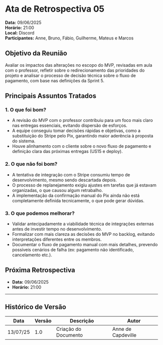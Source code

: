 # Ata de Retrospectiva 05

**Data:** 09/06/2025  
**Horário:** 21:00  
**Local:** Discord  
**Participantes:** Anne, Bruno, Fábio, Guilherme, Mateus e Marcos

## Objetivo da Reunião

Avaliar os impactos das alterações no escopo do MVP, revisadas em aula com o professor, refletir sobre o redirecionamento das prioridades do projeto e analisar o processo de decisão técnica sobre o fluxo de pagamento, com base nas definições da Sprint 5.

## Principais Assuntos Tratados

### 1. O que foi bom?

- A revisão do MVP com o professor contribuiu para um foco mais claro nas entregas essenciais, evitando dispersão de esforços.
- A equipe conseguiu tomar decisões rápidas e objetivas, como a substituição do Stripe pelo Pix, garantindo maior aderência à proposta do sistema.
- Houve alinhamento com o cliente sobre o novo fluxo de pagamento e definição clara das próximas entregas (US15 e deploy).

### 2. O que não foi bom?

- A tentativa de integração com o Stripe consumiu tempo de desenvolvimento, mesmo sendo descartada depois.
- O processo de replanejamento exigiu ajustes em tarefas que já estavam organizadas, o que causou algum retrabalho.
- A implementação da confirmação manual do Pix ainda não está completamente definida tecnicamente, o que pode gerar dúvidas.

### 3. O que podemos melhorar?

- Validar antecipadamente a viabilidade técnica de integrações externas antes de investir tempo no desenvolvimento.
- Formalizar com mais clareza as decisões do MVP no backlog, evitando interpretações diferentes entre os membros.
- Documentar o fluxo de pagamento manual com mais detalhes, prevendo possíveis cenários de falha (ex: pagamento não identificado, cancelamento etc.).

## Próxima Retrospectiva

- **Data:** 09/06/2025
- **Horário:** 21:00

---

## Histórico de Versão

| Data     | Versão | Descrição            | Autor              |
| -------- | ------ | -------------------- | ------------------ |
| 13/07/25 | 1.0    | Criação do Documento | Anne de Capdeville |
